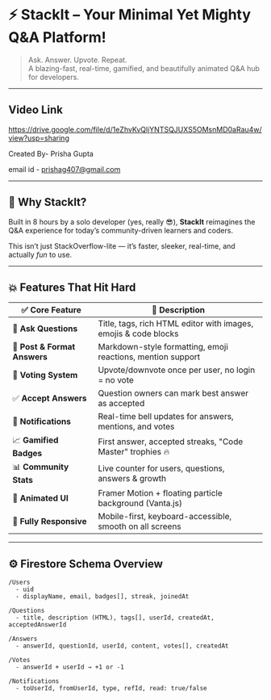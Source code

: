 # ⚡ StackIt – Your Minimal Yet Mighty Q&A Platform!

> Ask. Answer. Upvote. Repeat.  
> A blazing-fast, real-time, gamified, and beautifully animated Q&A hub for developers.

---
## Video Link

https://drive.google.com/file/d/1eZhvKvQljYNTSQJUXS5OMsnMD0aRau4w/view?usp=sharing

Created By- Prisha Gupta 

email id - prishag407@gmail.com

---

## 🚀 Why StackIt?

Built in 8 hours by a solo developer (yes, really 😎), **StackIt** reimagines the Q&A experience for today’s community-driven learners and coders.

This isn’t just StackOverflow-lite — it’s faster, sleeker, real-time, and actually *fun* to use.

---

## 💥 Features That Hit Hard

| ✅ Core Feature | 🚀 Description |
|----------------|----------------|
| 📝 **Ask Questions** | Title, tags, rich HTML editor with images, emojis & code blocks |
| 💬 **Post & Format Answers** | Markdown-style formatting, emoji reactions, mention support |
| 🔺 **Voting System** | Upvote/downvote once per user, no login = no vote |
| ✅ **Accept Answers** | Question owners can mark best answer as accepted |
| 🔔 **Notifications** | Real-time bell updates for answers, mentions, and votes |
| 📈 **Gamified Badges** | First answer, accepted streaks, "Code Master" trophies 🔥 |
| 📊 **Community Stats** | Live counter for users, questions, answers & growth |
| 💫 **Animated UI** | Framer Motion + floating particle background (Vanta.js) |
| 📱 **Fully Responsive** | Mobile-first, keyboard-accessible, smooth on all screens |

---


## ⚙️ Firestore Schema Overview

```plaintext
/Users
  - uid
  - displayName, email, badges[], streak, joinedAt

/Questions
  - title, description (HTML), tags[], userId, createdAt, acceptedAnswerId

/Answers
  - answerId, questionId, userId, content, votes[], createdAt

/Votes
  - answerId + userId → +1 or -1

/Notifications
  - toUserId, fromUserId, type, refId, read: true/false
